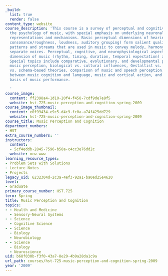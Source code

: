 ```yaml
---
_build:
  list: true
  render: false
content_type: website
course_description: 'This course is a survey of perceptual and cognitive aspects of
  the psychology of music, with special emphasis on underlying neuronal and neurocomputational
  representations and mechanisms. Basic perceptual dimensions of hearing (pitch, timbre,
  consonance/roughness, loudness, auditory grouping) form salient qualities, contrasts,
  patterns and streams that are used in music to convey melody, harmony, rhythm and
  separate voices. Perceptual, cognitive, and neurophysiological aspects of the temporal
  dimension of music (rhythm, timing, duration, temporal expectation) are explored.
  Special topics include comparative, evolutionary, and developmental psychology of
  music perception, biological vs. cultural influences, Gestaltist vs. associationist
  vs. schema-based theories, comparison of music and speech perception, parallels
  between music cognition and language, music and cortical action, and the neural
  basis of music performance.

  '
course_image:
  content: ff2398a4-1d10-20f4-f458-7cdf9de7e8f5
  website: hst-725-music-perception-and-cognition-spring-2009
course_image_thumbnail:
  content: e0f99434-e9c5-d4c9-fc0a-a74f425dd729
  website: hst-725-music-perception-and-cognition-spring-2009
course_title: Music Perception and Cognition
department_numbers:
- HST
extra_course_numbers: ''
instructors:
  content:
  - 5cf4eddb-2845-7596-b58a-c4cc3e76dd2c
  website: ocw-www
learning_resource_types:
- Problem Sets with Solutions
- Lecture Notes
- Projects
legacy_uid: 6232304d-2c3a-4ef3-92a1-ba0ed25e4620
level:
- Graduate
primary_course_number: HST.725
term: Spring
title: Music Perception and Cognition
topics:
- - Health and Medicine
  - Sensory-Neural Systems
- - Science
  - Cognitive Science
- - Science
  - Biology
  - Neurobiology
- - Science
  - Biology
  - Neuroscience
uid: b68f030b-f3f0-43a7-8e29-4b9a28da1c9a
url_path: courses/hst-725-music-perception-and-cognition-spring-2009
year: '2009'
---
```

